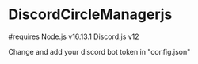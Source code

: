 # DiscordCircleManagerjs

#requires
Node.js v16.13.1
Discord.js v12

Change and add your discord bot token in "config.json"
